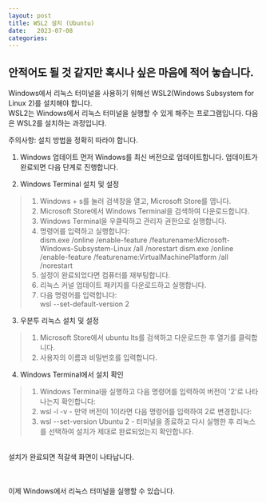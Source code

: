 ```yaml
---
layout: post
title: WSL2 설치 (Ubuntu)
date:   2023-07-08
categories: 
---
```

## 안적어도 될 것 같지만 혹시나 싶은 마음에 적어 놓습니다.

Windows에서 리눅스 터미널을 사용하기 위해선 WSL2(Windows Subsystem for Linux 2)를 설치해야 합니다. 
<br>WSL2는 Windows에서 리눅스 터미널을 실행할 수 있게 해주는 프로그램입니다. 다음은 WSL2를 설치하는 과정입니다.

주의사항: 설치 방법을 정확히 따라야 합니다. 


1. Windows 업데이트
먼저 Windows를 최신 버전으로 업데이트합니다. 업데이트가 완료되면 다음 단계로 진행합니다.

2. Windows Terminal 설치 및 설정
> 1) Windows + s를 눌러 검색창을 열고, Microsoft Store를 엽니다. <br>
> 2) Microsoft Store에서 Windows Terminal을 검색하여 다운로드합니다. <br>
> 3) Windows Terminal을 우클릭하고 관리자 권한으로 실행합니다. <br>
> 4) 명령어를 입력하고 실행합니다: <br>
> dism.exe /online /enable-feature /featurename:Microsoft-Windows-Subsystem-Linux /all /norestart dism.exe /online /enable-feature /featurename:VirtualMachinePlatform /all /norestart <br>
> 5) 설정이 완료되었다면 컴퓨터를 재부팅합니다. <br>
> 6) 리눅스 커널 업데이트 패키지를 다운로드하고 실행합니다.<br>
> 7) 다음 명령어를 입력합니다:<br>
> wsl --set-default-version 2

3. 우분투 리눅스 설치 및 설정
> 1) Microsoft Store에서 ubuntu lts를 검색하고 다운로드한 후 열기를 클릭합니다.<br>
> 2) 사용자의 이름과 비밀번호를 입력합니다.<br>

4. Windows Terminal에서 설치 확인
> 1) Windows Terminal을 실행하고 다음 명령어를 입력하여 버전이 '2'로 나타나는지 확인합니다:<br>
> 2) wsl -l -v - 만약 버전이 1이라면 다음 명령어를 입력하여 2로 변경합니다:<br>
> 3) wsl --set-version Ubuntu 2 - 터미널을 종료하고 다시 실행한 후 리눅스를 선택하여 설치가 제대로 완료되었는지 확인합니다.<br>
<br>
설치가 완료되면 적갈색 화면이 나타납니다.<br>
<br>
<br>

이제 Windows에서 리눅스 터미널을 실행할 수 있습니다.